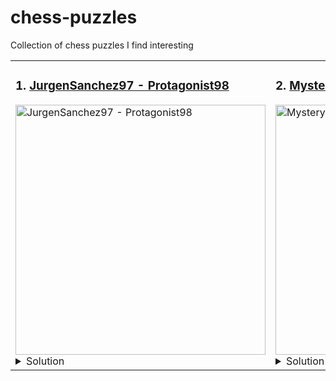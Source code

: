 # chess-puzzles
Collection of chess puzzles I find interesting


<table><tr><td><h3>1. <a href="https://lichess.org/522NFrjB#66">JurgenSanchez97 - Protagonist98</a></h3><img src="https://lichess1.org/export/fen.gif?fen=2b3r1%2F1pR2p2%2Fp2pk1p1%2FP6p%2F1P1BPP1P%2F4K1P1%2F8%2F8+w+-+-+5+34&color=white&lastMove=e8g8&variant=standard&theme=wood&piece=merida" alt="JurgenSanchez97 - Protagonist98" width="400"/><details><summary>Solution</summary>1. g4! {f5 is threatened with mate} hxg4 2. h5</details></td><td><h3>2. <a href="https://lichess.org/taQl7756#42">MysteryMAL - Welcome_to_Flagistan</a></h3><img src="https://lichess1.org/export/fen.gif?fen=2r2rk1%2Fpb1n4%2F3b2q1%2F2pp2N1%2F4p3%2F1P2P1P1%2FPB3P2%2F1Q1RRBK1+w+-+-+0+22&color=white&lastMove=b6c5&variant=standard&theme=wood&piece=merida" alt="MysteryMAL - Welcome_to_Flagistan" width="400"/><details><summary>Solution</summary>1. Qe4! {cannot do dxe4 because of Bc4+} Qxg5 2. Qe6+ Rf7 3. Qxd6</details></td><td><h3>3. <a href="https://lichess.org/nGqxW2Mq/white#68">abdyraxmanob_akylbek - HI5LOLL</a></h3><img src="https://lichess1.org/export/fen.gif?fen=6k1%2F1pR3pp%2Fp3qpb1%2F1rQ5%2F5BP1%2FP4PKP%2F1P6%2F8+w+-+-+9+35&color=white&lastMove=b3b5&variant=standard&theme=wood&piece=merida" alt="abdyraxmanob_akylbek - HI5LOLL" width="400"/><details><summary>Solution</summary>1. Rxg7+ Kxg7 2. Bh6+ Kxh6 3. Qf8+ Kg5 4. f4#</details></td></tr></table>
